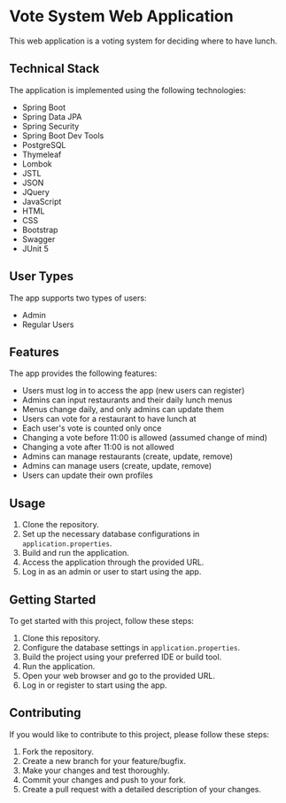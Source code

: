 # Vote System Web Application

This web application is a voting system for deciding where to have lunch.

## Technical Stack

The application is implemented using the following technologies:

- Spring Boot
- Spring Data JPA
- Spring Security
- Spring Boot Dev Tools
- PostgreSQL
- Thymeleaf
- Lombok
- JSTL
- JSON
- JQuery
- JavaScript
- HTML
- CSS
- Bootstrap
- Swagger
- JUnit 5

## User Types

The app supports two types of users:

- Admin
- Regular Users

## Features

The app provides the following features:

- Users must log in to access the app (new users can register)
- Admins can input restaurants and their daily lunch menus
- Menus change daily, and only admins can update them
- Users can vote for a restaurant to have lunch at
- Each user's vote is counted only once
- Changing a vote before 11:00 is allowed (assumed change of mind)
- Changing a vote after 11:00 is not allowed
- Admins can manage restaurants (create, update, remove)
- Admins can manage users (create, update, remove)
- Users can update their own profiles

## Usage

1. Clone the repository.
2. Set up the necessary database configurations in `application.properties`.
3. Build and run the application.
4. Access the application through the provided URL.
5. Log in as an admin or user to start using the app.

## Getting Started

To get started with this project, follow these steps:

1. Clone this repository.
2. Configure the database settings in `application.properties`.
3. Build the project using your preferred IDE or build tool.
4. Run the application.
5. Open your web browser and go to the provided URL.
6. Log in or register to start using the app.


## Contributing

If you would like to contribute to this project, please follow these steps:

1. Fork the repository.
2. Create a new branch for your feature/bugfix.
3. Make your changes and test thoroughly.
4. Commit your changes and push to your fork.
5. Create a pull request with a detailed description of your changes.

